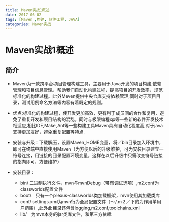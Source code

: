 ```yaml
---
title: Maven实战1概述
date: 2017-06-02
tags: [Maven ,构建, 软件工程, JAVA]
categories: Maven实战
---
```



# Maven实战1概述
## 简介
* Maven为一款跨平台项目管理构建工具，主要用于Java开发的项目构建,依赖管理和项目信息管理。帮助我们自动化构建过程，提高项目的开发效率，规范标准化的构建过程。此外Meven提供中央仓库支持依赖管理;同时对于项目目录，测试用例命名方法等内容有着既定的规则。
* 优点:标准化的构建过程，使开发更加高效，更有利于成员间的合作和复用，避免了重复开发和项目结构的混乱。同时与极限编程xp等一些新的软件开发技术相适应,相比IDE,Make,Ant等一些构建工具Maven具有自动化程度高,对于java支持更加友好，避免重复配置等特点.

* 安装与升级：下载解压，设置Maven_HOME变量，将／bin目录加入环境中，即可在终端中直接使用Maven（为方便以后的升级维护，可为安装目录建立一符号连接，用链接的目录配置环境变量，这样在以后升级中只需改变符号链接的指向即可，方便维护）

* 安装目录：
    * bin/ 二进制执行文件，mvn与mvnDebug（带有调试选项）,m2.conf为classworlds配置文件
    * boot/　只有一个plexus-classworlds类加载框架，mvn使用其加载类库
    * conf/  settings.xml为mvn行为全局配置文件（～/.m２／下的为作用单用户范围）,此外此目录还包含logging,m2.conf,toolchains.xml
    * lib/　为mvn本身的jar类库文件，和第三方依赖:





















